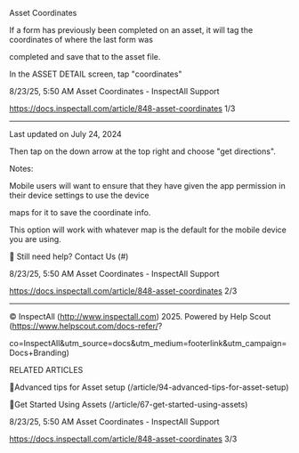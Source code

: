 Asset Coordinates

If a form has previously been completed on an asset, it will tag the coordinates of where the last form was

completed and save that to the asset file.

In the ASSET DETAIL screen, tap "coordinates"

8/23/25, 5:50 AM Asset Coordinates - InspectAll Support

https://docs.inspectall.com/article/848-asset-coordinates 1/3


---

Last updated on July 24, 2024

Then tap on the down arrow at the top right and choose "get directions".

Notes:

Mobile users will want to ensure that they have given the app permission in their device settings to use the device

maps for it to save the coordinate info.

This option will work with whatever map is the default for the mobile device you are using.

 Still need help? Contact Us (#)

8/23/25, 5:50 AM Asset Coordinates - InspectAll Support

https://docs.inspectall.com/article/848-asset-coordinates 2/3


---

© InspectAll (http://www.inspectall.com) 2025. Powered by Help Scout (https://www.helpscout.com/docs-refer/?

co=InspectAll&utm_source=docs&utm_medium=footerlink&utm_campaign=Docs+Branding)

RELATED ARTICLES

Advanced tips for Asset setup (/article/94-advanced-tips-for-asset-setup)

Get Started Using Assets (/article/67-get-started-using-assets)

8/23/25, 5:50 AM Asset Coordinates - InspectAll Support

https://docs.inspectall.com/article/848-asset-coordinates 3/3

